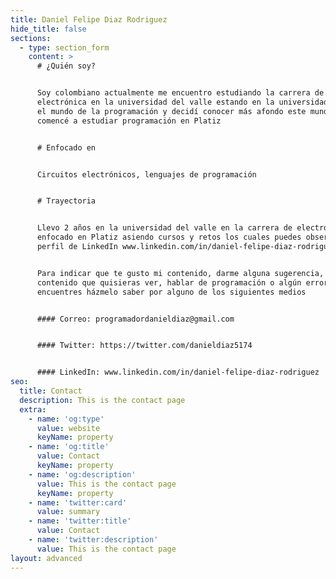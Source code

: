 ```yaml
---
title: Daniel Felipe Diaz Rodriguez
hide_title: false
sections:
  - type: section_form
    content: >
      # ¿Quién soy?


      Soy colombiano actualmente me encuentro estudiando la carrera de
      electrónica en la universidad del valle estando en la universidad conocí
      el mundo de la programación y decidí conocer más afondo este mundo así que
      comencé a estudiar programación en Platiz


      # Enfocado en


      Circuitos electrónicos, lenguajes de programación 


      # Trayectoria


      Llevo 2 años en la universidad del valle en la carrera de electrónica,
      enfocado en Platiz asiendo cursos y retos los cuales puedes observar en mi
      perfil de LinkedIn www.linkedin.com/in/daniel-felipe-diaz-rodriguez


      Para indicar que te gusto mi contenido, darme alguna sugerencia, algún
      contenido que quisieras ver, hablar de programación o algún error que
      encuentres házmelo saber por alguno de los siguientes medios


      #### Correo: programadordanieldiaz@gmail.com


      #### Twitter: https://twitter.com/danieldiaz5174


      #### LinkedIn: www.linkedin.com/in/daniel-felipe-diaz-rodriguez
seo:
  title: Contact
  description: This is the contact page
  extra:
    - name: 'og:type'
      value: website
      keyName: property
    - name: 'og:title'
      value: Contact
      keyName: property
    - name: 'og:description'
      value: This is the contact page
      keyName: property
    - name: 'twitter:card'
      value: summary
    - name: 'twitter:title'
      value: Contact
    - name: 'twitter:description'
      value: This is the contact page
layout: advanced
---
```

